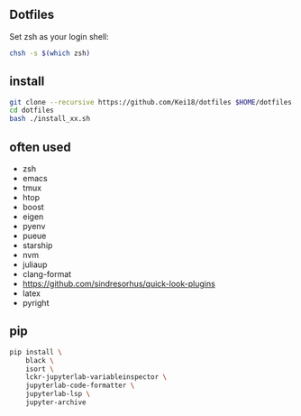 Dotfiles
---

Set zsh as your login shell:
```sh
chsh -s $(which zsh)
```

## install

```sh
git clone --recursive https://github.com/Kei18/dotfiles $HOME/dotfiles
cd dotfiles
bash ./install_xx.sh
```

## often used

- zsh
- emacs
- tmux
- htop
- boost
- eigen
- pyenv
- pueue
- starship
- nvm
- juliaup
- clang-format
- https://github.com/sindresorhus/quick-look-plugins
- latex
- pyright


## pip

```sh
pip install \
    black \
    isort \
    lckr-jupyterlab-variableinspector \
    jupyterlab-code-formatter \
    jupyterlab-lsp \
    jupyter-archive
```
